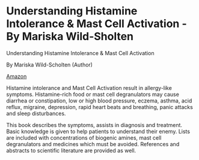 # Understanding Histamine Intolerance & Mast Cell Activation - By Mariska Wild-Sholten

Understanding Histamine Intolerance & Mast Cell Activation

By Mariska Wild-Scholten (Author)

[Amazon](https://www.amazon.com/Understanding-Histamine-Intolerance-Mast-Activation-ebook/dp/B00YU07VC6)

Histamine intolerance and Mast Cell Activation result in allergy-like symptoms. Histamine-rich food or mast cell degranulators may cause diarrhea or constipation, low or high blood pressure, eczema, asthma, acid reflux, migraine, depression, rapid heart beats and breathing, panic attacks and sleep disturbances.

This book describes the symptoms, assists in diagnosis and treatment. Basic knowledge is given to help patients to understand their enemy. Lists are included with concentrations of biogenic amines, mast cell degranulators and medicines which must be avoided. References and abstracts to scientific literature are provided as well.
